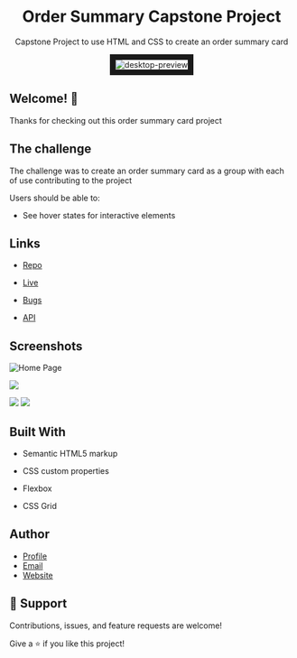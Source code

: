 <h1 align="center">Order Summary Capstone Project</h1>

<p align="center">Capstone Project to use HTML and CSS to create an order summary card</p>

<p align="center"><img src="https://i.ibb.co/Yjxg2m3/desktop-preview.jpg" alt="desktop-preview" border="10"></a></p>


## Welcome! 👋

Thanks for checking out this order summary card project

## The challenge
The challenge was to create an order summary card as a group with each of use contributing to the project

Users should be able to:

- See hover states for interactive elements

## Links

- [Repo](https://github.com/Rohit19060/<project-name> "<project-name> Repo")

- [Live](<Homepage url> "Live View")

- [Bugs](https://github.com/Rohit19060/<project-name>/issues "Issues Page")

- [API](<API Link> "API")

## Screenshots

![Home Page](/screenshots/1.png "Home Page")

![](/screenshots/2.png)

![](/screenshots/3.png)
![](/screenshots/3.png)





## Built With



- Semantic HTML5 markup

- CSS custom properties

- Flexbox

- CSS Grid



## Author



- [Profile](http)
- [Email](mailto)
- [Website](https)

## 🤝 Support

Contributions, issues, and feature requests are welcome!



Give a ⭐️ if you like this project!
